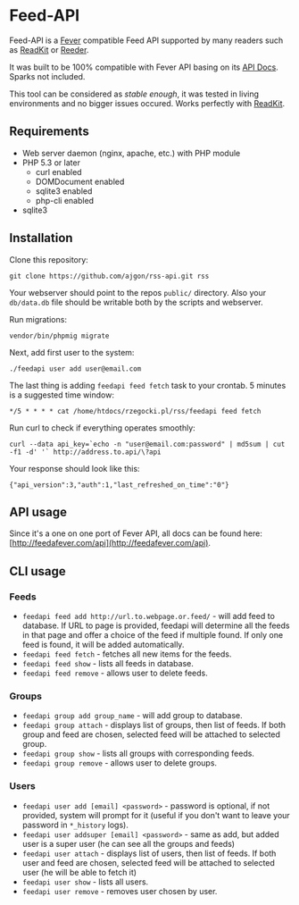 # Feed-API

Feed-API is a [Fever](http://feedafever.com/) compatible Feed API supported by many readers such as [ReadKit](http://readkitapp.com/) or [Reeder](http://reederapp.com/).

It was built to be 100% compatible with Fever API basing on its [API Docs](http://feedafever.com/api). Sparks not included.

This tool can be considered as _stable enough_, it was tested in living environments and no bigger issues occured. Works perfectly with [ReadKit](http://readkitapp.com/).

## Requirements

* Web server daemon (nginx, apache, etc.) with PHP module
* PHP 5.3 or later
    * curl enabled
    * DOMDocument enabled
    * sqlite3 enabled
    * php-cli enabled
* sqlite3

## Installation

Clone this repository:

    git clone https://github.com/ajgon/rss-api.git rss

Your webserver should point to the repos `public/` directory. Also your `db/data.db` file should be writable both by the scripts and webserver. 

Run migrations:

    vendor/bin/phpmig migrate

Next, add first user to the system:

    ./feedapi user add user@email.com

The last thing is adding `feedapi feed fetch` task to your crontab. 5 minutes is a suggested time window:

    */5 * * * * cat /home/htdocs/rzegocki.pl/rss/feedapi feed fetch

Run curl to check if everything operates smoothly:

    curl --data api_key=`echo -n "user@email.com:password" | md5sum | cut -f1 -d' '` http://address.to.api/\?api

Your response should look like this:

    {"api_version":3,"auth":1,"last_refreshed_on_time":"0"}

## API usage

Since it's a one on one port of Fever API, all docs can be found here: [http://feedafever.com/api](http://feedafever.com/api).

## CLI usage

### Feeds

* `feedapi feed add http://url.to.webpage.or.feed/` - will add feed to database. If URL to page is provided, feedapi will determine all the feeds in that page and offer a choice of the feed if multiple found. If only one feed is found, it will be added automatically.
* `feedapi feed fetch` - fetches all new items for the feeds.
* `feedapi feed show` - lists all feeds in database.
* `feedapi feed remove` - allows user to delete feeds.

### Groups

* `feedapi group add group_name` - will add group to database.
* `feedapi group attach` - displays list of groups, then list of feeds. If both group and feed are chosen, selected feed will be attached to selected group.
* `feedapi group show` - lists all groups with corresponding feeds.
* `feedapi group remove` - allows user to delete groups.

### Users

* `feedapi user add [email] <password>` - password is optional, if not provided, system will prompt for it (useful if you don't want to leave your password in `*_history` logs).
* `feedapi user addsuper [email] <password>` - same as add, but added user is a super user (he can see all the groups and feeds)
* `feedapi user attach` - displays list of users, then list of feeds. If both user and feed are chosen, selected feed will be attached to selected user (he will be able to fetch it)
* `feedapi user show` - lists all users.
* `feedapi user remove` - removes user chosen by user.
